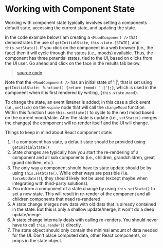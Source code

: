 # Working with Component State

Working with component state typically involves setting a components default state, accessing the current state, and updating the state.

In the code example below I am creating a `<MoodComponent />` that demonstrates the use of `getInitialState`, `this.state.[STATE]`, and `this.setState()`. If you click on the component in a web browser (i.e., the face) then it will cycle through the states (i.e., moods) available. Thus, the component has three potential states, tied to the UI, based on clicks from the UI user. Go ahead and click on the face in the results tab below.

> [source code](https://jsfiddle.net/codylindley/zr398avp/#tabs=js,result,html,resources)

Note that the `<MoodComponent />` has an initial state of ':|', that is set using  `getInitialState: function() {return {mood: ':|'};}`, which is used in the component when it is first rendered by writing, `{this.state.mood}`.

To change the state, an event listener is added; in this case a click event (i.e., `onClick`) on the `<span>` node that will call the `changeMood` function. Within this function I use `this.setState()` to cycle to the next mood based on the current mood/state. After the state is update (i.e., `setState()` merges the changes) the component will re-render itself and the UI will change.

Things to keep in mind about React component state:

1. If a component has state, a default state should be provided using `getInitialState()`
2. State changes are typically how you start the re-rendering of a component and all sub components (i.e., children, grandchildren, great grand chidlren, etc.).
3. The only way a component should have its state update should be by using `this.setState()`. While other ways are possible (i.e. `forceUpdate()`), they should likely not be used (except maybe when integrating with third-party solutions).
4. You inform a component of a state change by using `this.setState()` to set a new state. This will result in re-render of the component and all children components that need re-rendered.
5. A state change merges new data with old data that is already contained in the state. But this is only a shallow update/merge, it won't do a deep update/merge.
6. A state change internally deals with calling re-renders. You should never have to call `this.render()` directly.
7. The state object should only contain the minimal amount of data needed for the UI. Don't place computed data, other React components, or props in the state object.
